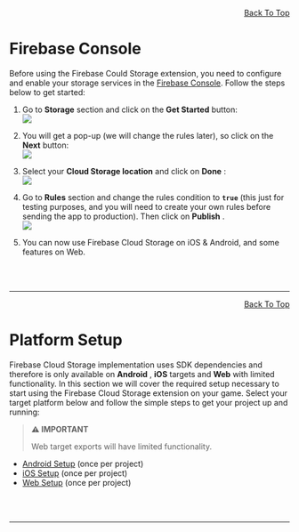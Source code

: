 <a id="top"></a>
<!-- Page HTML do not touch -->
<a /><p align="right">[Back To Top](#top)</p>

# <a name="Firebase_Console">Firebase Console

  Before using the Firebase Could Storage extension, you need to configure and enable your storage services in the [Firebase Console](https://console.firebase.google.com/). Follow the steps below to get started:

1. Go to **Storage** section and click on the **Get Started** button:<br>
      ![](https://github.com/YoYoGames/GMEXT-Firebase/blob/main/docs/assets/storageEnable.PNG)

2. You will get a pop-up (we will change the rules later), so click on the **Next** button:<br>
          ![](https://github.com/YoYoGames/GMEXT-Firebase/blob/main/docs/assets/storageStep1.PNG)

3. Select your **Cloud Storage location** and click on **Done** :<br>
          ![](https://github.com/YoYoGames/GMEXT-Firebase/blob/main/docs/assets/storageStep2.PNG)

4. Go to **Rules** section and change the rules condition to **`true`** (this just for testing purposes, and you will need to create your own rules before sending the app to production). Then click on **Publish** .<br>
          ![](https://github.com/YoYoGames/GMEXT-Firebase/blob/main/docs/assets/storageRules.PNG)

5. You can now use Firebase Cloud Storage on iOS &amp; Android, and some features on Web.


<br><br>

---

<!-- Page HTML do not touch -->
<a /><p align="right">[Back To Top](#top)</p>

# <a name="Platform_Setup">Platform Setup

  Firebase Cloud Storage implementation uses SDK dependencies and therefore is only available on **Android** , **iOS** targets and **Web** with limited functionality. In this section we will cover the required setup necessary to start using the Firebase Cloud Storage extension on your game.
  Select your target platform below and follow the simple steps to get your project up and running:

> **:warning: IMPORTANT**
>
> Web target exports will have limited functionality.

* [Android Setup](Platform-Setup#Android_Setup) (once per project)
* [iOS Setup](Platform-Setup#iOS Setup) (once per project)
* [Web Setup](Platform-Setup#Web_Setup) (once per project)


<br><br>

---